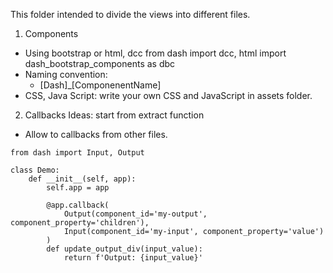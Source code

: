 This folder intended to divide the views into different files.

1. Components

- Using bootstrap or html, dcc
  from dash import dcc, html
  import dash_bootstrap_components as dbc
- Naming convention:
  - [Dash]\_[ComponenentName]
- CSS, Java Script: write your own CSS and JavaScript in assets folder.

2. Callbacks
   Ideas: start from extract function

- Allow to callbacks from other files.

```
from dash import Input, Output

class Demo:
    def __init__(self, app):
        self.app = app

        @app.callback(
            Output(component_id='my-output', component_property='children'),
            Input(component_id='my-input', component_property='value')
        )
        def update_output_div(input_value):
            return f'Output: {input_value}'
```
